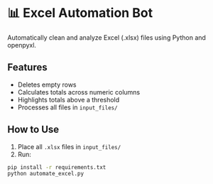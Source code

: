 # 📊 Excel Automation Bot

Automatically clean and analyze Excel (.xlsx) files using Python and openpyxl.

## Features
- Deletes empty rows
- Calculates totals across numeric columns
- Highlights totals above a threshold
- Processes all files in `input_files/`

## How to Use
1. Place all `.xlsx` files in `input_files/`
2. Run:
```bash
pip install -r requirements.txt
python automate_excel.py
